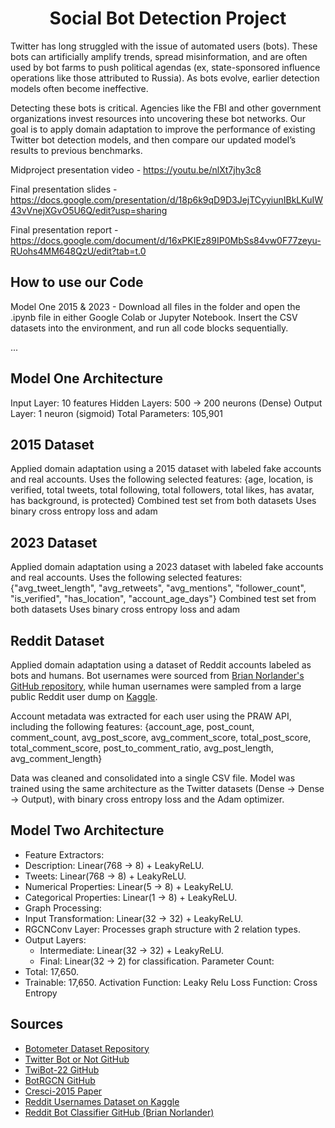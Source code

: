 <h1 align="center">Social Bot Detection Project</h1>

Twitter has long struggled with the issue of automated users (bots). These bots can artificially amplify trends, spread misinformation, and are often used by bot farms to push political agendas (ex, state-sponsored influence operations like those attributed to Russia). As bots evolve, earlier detection models often become ineffective.

Detecting these bots is critical. Agencies like the FBI and other government organizations invest resources into uncovering these bot networks. Our goal is to apply domain adaptation to improve the performance of existing Twitter bot detection models, and then compare our updated model’s results to previous benchmarks.

Midproject presentation video - https://youtu.be/nlXt7jhy3c8

Final presentation slides - https://docs.google.com/presentation/d/18p6k9qD9D3JejTCyyiunIBkLKuIW43vVnejXGvO5U6Q/edit?usp=sharing

Final presentation report - https://docs.google.com/document/d/16xPKIEz89IP0MbSs84vw0F77zeyu-RUohs4MM648QzU/edit?tab=t.0

## How to use our Code
Model One 2015 & 2023 - Download all files in the folder and open the .ipynb file in either Google Colab or Jupyter Notebook. Insert the CSV datasets into the environment, and run all code blocks sequentially.

...

## Model One Architecture
Input Layer: 10 features
Hidden Layers: 500 → 200 neurons (Dense)
Output Layer: 1 neuron (sigmoid)
Total Parameters: 105,901

## 2015 Dataset
Applied domain adaptation using a 2015 dataset with labeled fake accounts and real accounts.
Uses the following selected features: {age, location, is verified, total tweets, total following, total followers, total likes, has avatar, has background, is protected}
Combined test set from both datasets
Uses binary cross entropy loss and adam

## 2023 Dataset
Applied domain adaptation using a 2023 dataset with labeled fake accounts and real accounts.
Uses the following selected features: {"avg_tweet_length", "avg_retweets", "avg_mentions", "follower_count", "is_verified", "has_location", "account_age_days"}
Combined test set from both datasets
Uses binary cross entropy loss and adam


## Reddit Dataset
Applied domain adaptation using a dataset of Reddit accounts labeled as bots and humans. Bot usernames were sourced from [Brian Norlander's GitHub repository](https://github.com/norMNfan/Reddit-Bot-Classifier), while human usernames were sampled from a large public Reddit user dump on [Kaggle](https://www.kaggle.com/datasets/colinmorris/reddit-usernames).

Account metadata was extracted for each user using the PRAW API, including the following features:
{account_age, post_count, comment_count, avg_post_score, avg_comment_score, total_post_score, total_comment_score, post_to_comment_ratio, avg_post_length, avg_comment_length}

Data was cleaned and consolidated into a single CSV file.
Model was trained using the same architecture as the Twitter datasets (Dense → Dense → Output), with binary cross entropy loss and the Adam optimizer.


## Model Two Architecture
- Feature Extractors:
- Description: Linear(768 → 8) + LeakyReLU.
- Tweets: Linear(768 → 8) + LeakyReLU.
- Numerical Properties: Linear(5 → 8) + LeakyReLU.
- Categorical Properties: Linear(1 → 8) + LeakyReLU.
- Graph Processing:
- Input Transformation: Linear(32 → 32) + LeakyReLU.
- RGCNConv Layer: Processes graph structure with 2 relation types.
- Output Layers:
    - Intermediate: Linear(32 → 32) + LeakyReLU.
    - Final: Linear(32 → 2) for classification.
Parameter Count:
- Total: 17,650.
- Trainable: 17,650.
Activation Function:
Leaky Relu
Loss Function:
Cross Entropy

## Sources
- [Botometer Dataset Repository](https://botometer.osome.iu.edu/bot-repository/datasets.html)
- [Twitter Bot or Not GitHub](https://github.com/warproxxx/Twitter-Bot-or-Not)
- [TwiBot-22 GitHub](https://github.com/LuoUndergradXJTU/TwiBot-22/)
- [BotRGCN GitHub](https://github.com/travistangvh/TwitterBotBusters/tree/master/src/BotRGCN)
- [Cresci-2015 Paper](https://arxiv.org/abs/1509.04098)
- [Reddit Usernames Dataset on Kaggle](https://www.kaggle.com/datasets/colinmorris/reddit-usernames)  
- [Reddit Bot Classifier GitHub (Brian Norlander)](https://github.com/norMNfan/Reddit-Bot-Classifier)
